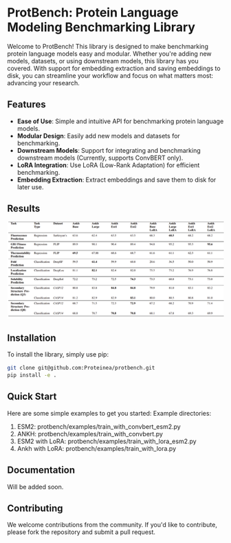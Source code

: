 # ProtBench: Protein Language Modeling Benchmarking Library

Welcome to ProtBench! This library is designed to make benchmarking protein language models easy and modular. Whether you're adding new models, datasets, or using downstream models, this library has you covered. With support for embedding extraction and saving embeddings to disk, you can streamline your workflow and focus on what matters most: advancing your research.

## Features

- **Ease of Use**: Simple and intuitive API for benchmarking protein language models.
- **Modular Design**: Easily add new models and datasets for benchmarking.
- **Downstream Models**: Support for integrating and benchmarking downstream models (Currently, supports ConvBERT only).
- **LoRA Integration**: Use LoRA (Low-Rank Adaptation) for efficient benchmarking.
- **Embedding Extraction**: Extract embeddings and save them to disk for later use.


## Results
![Ankh Results](imgs/current_results.png)


## Installation

To install the library, simply use pip:

```bash
git clone git@github.com:Proteinea/protbench.git
pip install -e .
```

## Quick Start

Here are some simple examples to get you started:
Example directories:

1. ESM2: protbench/examples/train_with_convbert_esm2.py
2. ANKH: protbench/examples/train_with_convbert.py
3. ESM2 with LoRA: protbench/examples/train_with_lora_esm2.py
4. Ankh with LoRA: protbench/examples/train_with_lora.py

## Documentation

Will be added soon.

## Contributing

We welcome contributions from the community. If you'd like to contribute, please fork the repository and submit a pull request.
